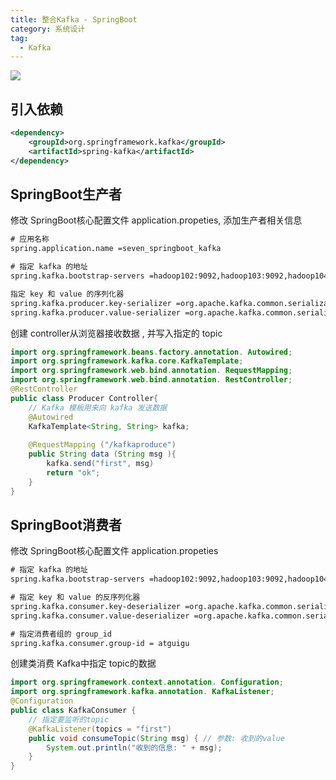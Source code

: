 ```yaml
---
title: 整合Kafka - SpringBoot
category: 系统设计
tag:
  - Kafka
---
```




![](https://seven97-blog.oss-cn-hangzhou.aliyuncs.com/imgs/202406161834850.png)



## 引入依赖

```xml
<dependency>
	<groupId>org.springframework.kafka</groupId>
	<artifactId>spring-kafka</artifactId>
</dependency>
```



## SpringBoot生产者

修改 SpringBoot核心配置文件 application.propeties, 添加生产者相关信息

```xml
# 应用名称
spring.application.name =seven_springboot_kafka

# 指定 kafka 的地址
spring.kafka.bootstrap-servers =hadoop102:9092,hadoop103:9092,hadoop104:9092

指定 key 和 value 的序列化器
spring.kafka.producer.key-serializer =org.apache.kafka.common.serialization.StringSerializer
spring.kafka.producer.value-serializer =org.apache.kafka.common.serialization.StringSerializer
```



创建 controller从浏览器接收数据 , 并写入指定的 topic

```java
import org.springframework.beans.factory.annotation. Autowired;
import org.springframework.kafka.core.KafkaTemplate;
import org.springframework.web.bind.annotation. RequestMapping;
import org.springframework.web.bind.annotation. RestController;
@RestController
public class Producer Controller{
    // Kafka 模板用来向 kafka 发送数据
    @Autowired
    KafkaTemplate<String, String> kafka;
    
    @RequestMapping ("/kafkaproduce")
    public String data (String msg ){
        kafka.send("first", msg)
        return "ok";
    }
}
```



## SpringBoot消费者

修改 SpringBoot核心配置文件 application.propeties

```xml
# 指定 kafka 的地址
spring.kafka.bootstrap-servers =hadoop102:9092,hadoop103:9092,hadoop104:9092

# 指定 key 和 value 的反序列化器
spring.kafka.consumer.key-deserializer =org.apache.kafka.common.serialization.StringDeserializer
spring.kafka.consumer.value-deserializer =org.apache.kafka.common.serialization.StringDeserializer

# 指定消费者组的 group_id
spring.kafka.consumer.group-id = atguigu
```



创建类消费 Kafka中指定 topic的数据

```java
import org.springframework.context.annotation. Configuration;
import org.springframework.kafka.annotation. KafkaListener;
@Configuration
public class KafkaConsumer {
    // 指定要监听的topic
    @KafkaListener(topics = "first")
    public void consumeTopic(String msg) { // 参数: 收到的value
    	System.out.println("收到的信息: " + msg);
    }
}
```



